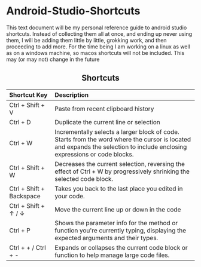 # Android-Studio-Shortcuts

This text document will be my personal reference guide to android studio shortcuts. Instead of collecting them all at once, and ending up never using them, I will be adding them little by little, grokking work, and then proceeding to add more. For the time being I am working on a linux as well as on a windows machine, so macos shortcuts will not be included. This may (or may not) change in the future




<div align="center">

## Shortcuts

| Shortcut Key                     | Description                                                |
|:---------------------------------|:-----------------------------------------------------------|
| Ctrl + Shift + V               | Paste from recent clipboard history                        |
| Ctrl + D             | Duplicate the current line or selection       |
| Ctrl + W   | Incrementally selects a larger block of code. Starts from the word where the cursor is located and expands the selection to include enclosing expressions or code blocks. |
| Ctrl + Shift + W | Decreases the current selection, reversing the effect of Ctrl + W by progressively shrinking the selected code block. |
| Ctrl + Shift + Backspace   | Takes you back to the last place you edited in your code. |
| Ctrl + Shift + ↑ / ↓           | Move the current line up or down in the code                |
| Ctrl + P | Shows the parameter info for the method or function you're currently typing, displaying the expected arguments and their types. |
| Ctrl + + / Ctrl + - | Expands or collapses the current code block or function to help manage large code files. |


</div>
